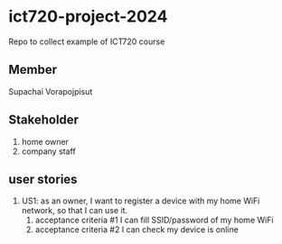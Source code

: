 # ict720-project-2024
Repo to collect example of ICT720 course

## Member
Supachai Vorapojpisut

## Stakeholder
1.  home owner
2.  company staff

## user stories
1.  US1: as an owner, I want to register a device with my home WiFi network, so that I can use it.
    1.  acceptance criteria #1 I can fill SSID/password of my home WiFi
    2.  acceptance criteria #2 I can check my device is online
